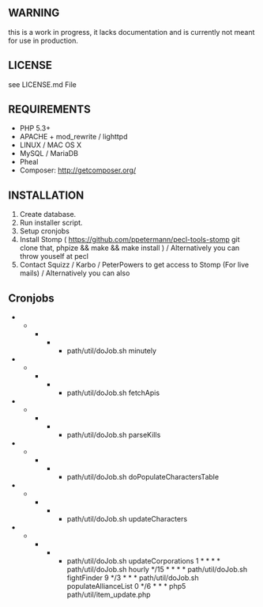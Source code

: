 ## WARNING
this is a work in progress, it lacks documentation and is currently
not meant for use in production.

## LICENSE
see LICENSE.md File

## REQUIREMENTS
- PHP 5.3+
- APACHE + mod_rewrite / lighttpd
- LINUX / MAC OS X
- MySQL / MariaDB
- Pheal
- Composer: http://getcomposer.org/

## INSTALLATION
1. Create database.
2. Run installer script.
3. Setup cronjobs
4. Install Stomp ( https://github.com/ppetermann/pecl-tools-stomp git clone that, phpize && make && make install ) / Alternatively you can throw youself at pecl
5. Contact Squizz / Karbo / PeterPowers to get access to Stomp (For live mails) / Alternatively you can also

## Cronjobs
* * * * * path/util/doJob.sh minutely
* * * * * path/util/doJob.sh fetchApis
* * * * * path/util/doJob.sh parseKills
* * * * * path/util/doJob.sh doPopulateCharactersTable
* * * * * path/util/doJob.sh updateCharacters
* * * * * path/util/doJob.sh updateCorporations
1 * * * * path/util/doJob.sh hourly
*/15 * * * * path/util/doJob.sh fightFinder
9 */3 * * * path/util/doJob.sh populateAllianceList
0 */6 * * * php5 path/util/item_update.php
